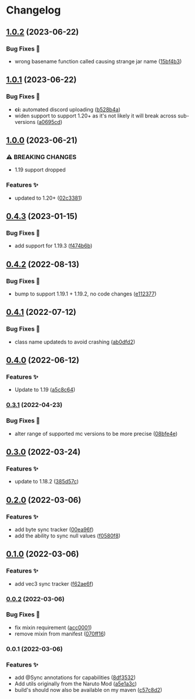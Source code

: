 # Changelog

## [1.0.2](https://github.com/sekwah41/SekCLib/compare/v1.0.1...v1.0.2) (2023-06-22)


### Bug Fixes 🐛

* wrong basename function called causing strange jar name ([15bf4b3](https://github.com/sekwah41/SekCLib/commit/15bf4b3fd83a3f4e2cae3803cabf89b9c3e01170))

## [1.0.1](https://github.com/sekwah41/SekCLib/compare/v1.0.0...v1.0.1) (2023-06-22)


### Bug Fixes 🐛

* **ci:** automated discord uploading ([b528b4a](https://github.com/sekwah41/SekCLib/commit/b528b4a260765f618e7ab184b5e5fc0740984d13))
* widen support to support 1.20+ as it's not likely it will break across sub-versions ([a0695cd](https://github.com/sekwah41/SekCLib/commit/a0695cdb6077c9aa16c4f88c491f1c2c71953c8b))

## [1.0.0](https://github.com/sekwah41/SekCLib/compare/v0.4.3...v1.0.0) (2023-06-21)


### ⚠ BREAKING CHANGES

* 1.19 support dropped

### Features ✨

* updated to 1.20+ ([02c3381](https://github.com/sekwah41/SekCLib/commit/02c3381c09d736bd2a3b56d4f95f8a263c8bb647))

## [0.4.3](https://github.com/sekwah41/SekCLib/compare/v0.4.2...v0.4.3) (2023-01-15)


### Bug Fixes 🐛

* add support for 1.19.3 ([f474b6b](https://github.com/sekwah41/SekCLib/commit/f474b6bce46c66370448ae687fb1d7ddbe794da3))

## [0.4.2](https://github.com/sekwah41/SekCLib/compare/v0.4.1...v0.4.2) (2022-08-13)


### Bug Fixes 🐛

* bump to support 1.19.1 + 1.19.2, no code changes ([e112377](https://github.com/sekwah41/SekCLib/commit/e112377de46dd154071e3b7910cba2b4713dd75f))

## [0.4.1](https://github.com/sekwah41/SekCLib/compare/v0.4.0...v0.4.1) (2022-07-12)


### Bug Fixes 🐛

* class name updateds to avoid crashing ([ab0dfd2](https://github.com/sekwah41/SekCLib/commit/ab0dfd24663b3fcad5138aa986a30c0b6ef9e6d3))

## [0.4.0](https://github.com/sekwah41/SekCLib/compare/v0.3.1...v0.4.0) (2022-06-12)


### Features ✨

* Update to 1.19 ([a5c8c64](https://github.com/sekwah41/SekCLib/commit/a5c8c64a66f629d96b4b151e2f1ccf7365c398eb))

### [0.3.1](https://github.com/sekwah41/SekCLib/compare/v0.3.0...v0.3.1) (2022-04-23)


### Bug Fixes 🐛

* alter range of supported mc versions to be more precise ([08bfe4e](https://github.com/sekwah41/SekCLib/commit/08bfe4e531d78595b15b9f79de316d2997be9af0))

## [0.3.0](https://github.com/sekwah41/SekCLib/compare/v0.2.0...v0.3.0) (2022-03-24)


### Features ✨

* update to 1.18.2 ([385d57c](https://github.com/sekwah41/SekCLib/commit/385d57c307e388fc2c1319a266e26c5158edfbc5))

## [0.2.0](https://github.com/sekwah41/SekCLib/compare/v0.1.0...v0.2.0) (2022-03-06)


### Features ✨

* add byte sync tracker ([00ea96f](https://github.com/sekwah41/SekCLib/commit/00ea96f600cb5d50cc7d13a06c75a8d97617c300))
* add the ability to sync null values ([f0580f8](https://github.com/sekwah41/SekCLib/commit/f0580f8400c260d0f2d0a8bf43ffc8a6e939cddd))

## [0.1.0](https://github.com/sekwah41/SekCLib/compare/v0.0.2...v0.1.0) (2022-03-06)


### Features ✨

* add vec3 sync tracker ([f62ae6f](https://github.com/sekwah41/SekCLib/commit/f62ae6fb0cc6266c0d570523eedf6fd36d142191))

### [0.0.2](https://github.com/sekwah41/SekCLib/compare/v0.0.1...v0.0.2) (2022-03-06)


### Bug Fixes 🐛

* fix mixin requirement ([acc0001](https://github.com/sekwah41/SekCLib/commit/acc0001dc6a3120cbc0130f9d1efa54e9fa700e3))
* remove mixin from manifest ([070ff16](https://github.com/sekwah41/SekCLib/commit/070ff16aa8ddfad2ef4a26c6bbc460ac928e9e54))

### 0.0.1 (2022-03-06)


### Features ✨

* add @Sync annotations for capabilities ([8df3532](https://github.com/sekwah41/SekCLib/commit/8df353241b81a6fef010fd821fd693427e1b2863))
* Add utils originally from the Naruto Mod ([a5e1a3c](https://github.com/sekwah41/SekCLib/commit/a5e1a3c51ded49335e1c47bb6a01602642053453))
* build's should now also be available on my maven ([c57c8d2](https://github.com/sekwah41/SekCLib/commit/c57c8d2a164d117e88cdc6ce6f45c701133f57cf))
